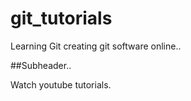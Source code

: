 # git_tutorials
Learning Git
creating git software online..

##Subheader..

Watch youtube tutorials.
